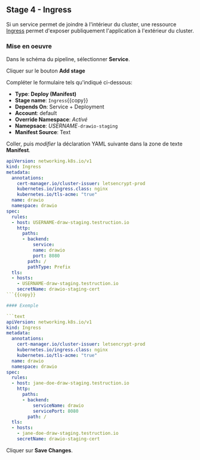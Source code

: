 ## Stage 4 - Ingress

Si un service permet de joindre à l'intérieur du cluster, une ressource [Ingress](https://kubernetes.io/docs/concepts/services-networking/ingress/) permet d'exposer publiquement l'application à l'extérieur du cluster.

### Mise en oeuvre

Dans le schéma du pipeline, sélectionner **Service**.

Cliquer sur le bouton **Add stage**

Compléter le formulaire tels qu'indiqué ci-dessous:


* **Type**: **Deploy (Manifest)**
* **Stage name**: `Ingress`{{copy}}
* **Depends On**: Service + Deployment
* **Account**: default
* **Override Namespace**: _Activé_
* **Namepsace**: _USERNAME_`-drawio-staging`
* **Manifest Source**: Text

Coller, puis _modifier_ la déclaration YAML suivante dans la zone de texte **Manifest**.

```yaml
apiVersion: networking.k8s.io/v1
kind: Ingress
metadata:
  annotations:
    cert-manager.io/cluster-issuer: letsencrypt-prod
    kubernetes.io/ingress.class: nginx
    kubernetes.io/tls-acme: "true"
  name: drawio
  namespace: drawio
spec:
  rules:
  - host: USERNAME-draw-staging.testruction.io
    http:
      paths:
      - backend:
          service:
          name: drawio
          port: 8080
        path: /
        pathType: Prefix
  tls:
  - hosts:
    - USERNAME-draw-staging.testruction.io
    secretName: drawio-staging-cert
```{{copy}}

#### Exemple

```text
apiVersion: networking.k8s.io/v1
kind: Ingress
metadata:
  annotations:
    cert-manager.io/cluster-issuer: letsencrypt-prod
    kubernetes.io/ingress.class: nginx
    kubernetes.io/tls-acme: "true"
  name: drawio
  namespace: drawio
spec:
  rules:
  - host: jane-doe-draw-staging.testruction.io
    http:
      paths:
      - backend:
          serviceName: drawio
          servicePort: 8080
        path: /
  tls:
  - hosts:
    - jane-doe-draw-staging.testruction.io
    secretName: drawio-staging-cert
```

Cliquer sur **Save Changes**.